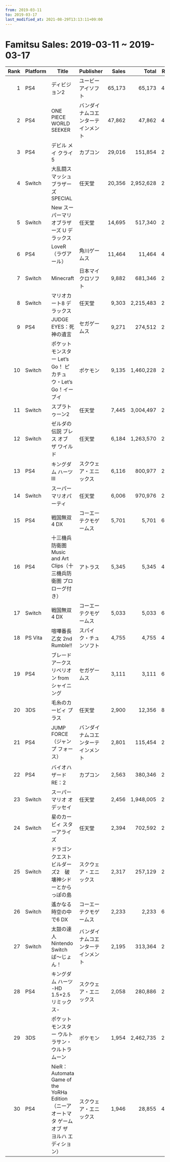 ```yaml
---
from: 2019-03-11
to: 2019-03-17
last_modified_at: 2021-08-29T13:13:11+09:00
---
```

# Famitsu Sales: 2019-03-11 ~ 2019-03-17
| Rank | Platform | Title | Publisher | Sales | Total | Rate | New |
| -: | -- | -- | -- | -: | -: | -: | -- |
| 1 | PS4 | ディビジョン2 | ユービーアイソフト | 65,173 | 65,173 | 40% | **New** |
| 2 | PS4 | ONE PIECE WORLD SEEKER | バンダイナムコエンターテインメント | 47,862 | 47,862 | 40% | **New** |
| 3 | PS4 | デビル メイ クライ 5 | カプコン | 29,016 | 151,854 | 20% |  |
| 4 | Switch | 大乱闘スマッシュブラザーズ SPECIAL | 任天堂 | 20,356 | 2,952,628 | 20% |  |
| 5 | Switch | New スーパーマリオブラザーズ U デラックス | 任天堂 | 14,695 | 517,340 | 20% |  |
| 6 | PS4 | LoveR（ラヴアール） | 角川ゲームス | 11,464 | 11,464 | 40% | **New** |
| 7 | Switch | Minecraft | 日本マイクロソフト | 9,882 | 681,346 | 20% |  |
| 8 | Switch | マリオカート8 デラックス | 任天堂 | 9,303 | 2,215,483 | 20% |  |
| 9 | PS4 | JUDGE EYES：死神の遺言 | セガゲームス | 9,271 | 274,512 | 20% |  |
| 10 | Switch | ポケットモンスター Let’s Go！ ピカチュウ・Let’s Go！イーブイ | ポケモン | 9,135 | 1,460,228 | 20% |  |
| 11 | Switch | スプラトゥーン2 | 任天堂 | 7,445 | 3,004,497 | 20% |  |
| 12 | Switch | ゼルダの伝説 ブレス オブ ザ ワイルド | 任天堂 | 6,184 | 1,263,570 | 20% |  |
| 13 | PS4 | キングダム ハーツIII | スクウェア・エニックス | 6,116 | 800,977 | 20% |  |
| 14 | Switch | スーパー マリオパーティ | 任天堂 | 6,006 | 970,976 | 20% |  |
| 15 | PS4 | 戦国無双4 DX | コーエーテクモゲームス | 5,701 | 5,701 | 60% | **New** |
| 16 | PS4 | 十三機兵防衛圏 Music and Art Clips（十三機兵防衛圏 プロローグ付き） | アトラス | 5,345 | 5,345 | 40% | **New** |
| 17 | Switch | 戦国無双4 DX | コーエーテクモゲームス | 5,033 | 5,033 | 60% | **New** |
| 18 | PS Vita | 喧嘩番長 乙女 2nd Rumble!! | スパイク・チュンソフト | 4,755 | 4,755 | 40% | **New** |
| 19 | PS4 | ブレードアークス リベリオン from シャイニング | セガゲームス | 3,111 | 3,111 | 60% | **New** |
| 20 | 3DS | 毛糸のカービィ プラス | 任天堂 | 2,900 | 12,356 | 80% |  |
| 21 | PS4 | JUMP FORCE（ジャンプ フォース） | バンダイナムコエンターテインメント | 2,801 | 115,454 | 20% |  |
| 22 | PS4 | バイオハザード RE：2 | カプコン | 2,563 | 380,346 | 20% |  |
| 23 | Switch | スーパーマリオ オデッセイ | 任天堂 | 2,456 | 1,948,005 | 20% |  |
| 24 | Switch | 星のカービィ スターアライズ | 任天堂 | 2,394 | 702,592 | 20% |  |
| 25 | Switch | ドラゴンクエストビルダーズ2　破壊神シドーとからっぽの島 | スクウェア・エニックス | 2,317 | 257,129 | 20% |  |
| 26 | Switch | 遙かなる時空の中で6 DX | コーエーテクモゲームス | 2,233 | 2,233 | 60% | **New** |
| 27 | Switch | 太鼓の達人 Nintendo Switchば〜じょん！ | バンダイナムコエンターテインメント | 2,195 | 313,364 | 20% |  |
| 28 | PS4 | キングダム ハーツ -HD 1.5+2.5 リミックス- | スクウェア・エニックス | 2,058 | 280,886 | 20% |  |
| 29 | 3DS | ポケットモンスター ウルトラサン・ウルトラムーン | ポケモン | 1,954 | 2,462,735 | 20% |  |
| 30 | PS4 | NieR：Automata Game of the YoRHa Edition（ニーア オートマタ ゲーム オブ ザ ヨルハ エディション） | スクウェア・エニックス | 1,946 | 28,855 | 40% |  |
